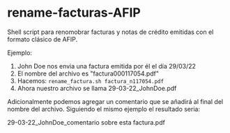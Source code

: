 # rename-facturas-AFIP
Shell script para renomobrar facturas y notas de crédito emitidas con el formato clásico de AFIP.

Ejemplo:
1) John Doe nos envia una factura emitida por él el día 29/03/22
2) El nombre del archivo es "factura000117054.pdf"
3) Hacemos: `rename_factura.sh factura_n117054.pdf`
4) Ahora nuestro archivo se llama 29-03-22_JohnDoe.pdf

Adicionalmente podemos agregar un comentario que se añadirá al final del nombre del archivo.
Siguiendo el mismo ejemplo el resultado seria:

29-03-22_JohnDoe_comentario sobre esta factura.pdf


